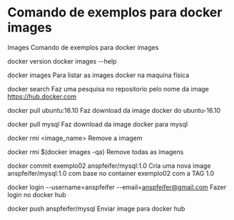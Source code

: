 # Comando de exemplos para docker images

Images
Comando de exemplos para docker images

docker version
docker images --help

docker images
Para listar as images docker na maquina física 

docker search <name>
Faz uma pesquisa no repositorio pelo nome da image
https://hub.docker.com

docker pull ubuntu:16.10
Faz download da image docker do ubuntu-16.10

docker pull mysql
Faz download da image docker para mysql

docker rmi <image_name>
Remove a imagem

docker rmi $(docker images -qa)
Remove todas as imagens

docker commit exemplo02 anspfeifer/mysql:1.0
Cria uma nova image anspfeifer/mysql:1.0 com base no container exemplo02 com a TAG 1.0

docker login --username=anspfeifer --email=anspfeifer@gmail.com
Fazer login no docker hub
  
docker push anspfeifer/mysql
Enviar image para docker hub

